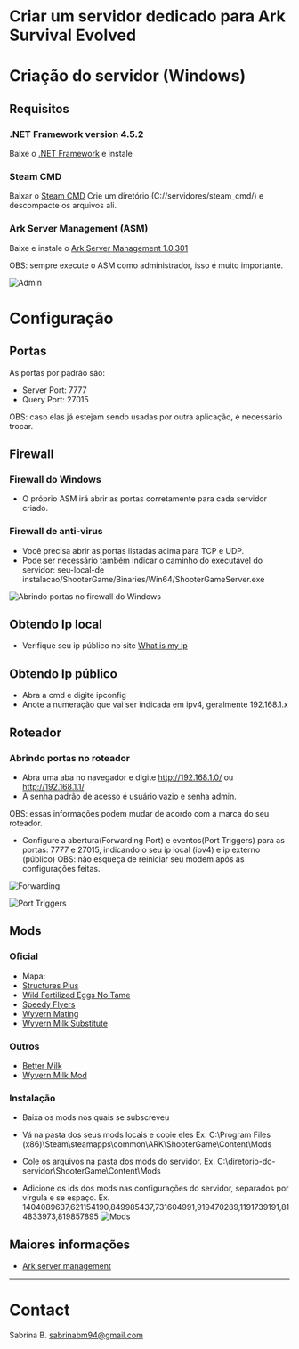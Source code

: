 # Criar um servidor dedicado para Ark Survival Evolved

# Criação do servidor (Windows)
## Requisitos
### .NET Framework version 4.5.2
Baixe o [.NET Framework](https://l.facebook.com/l.php?u=https%3A%2F%2Fwww.microsoft.com%2Fpt-br%2Fdownload%2Fconfirmation.aspx%3Fid%3D42642%26fbclid%3DIwAR2QHpRW9fByXXdRUr8BSX2NbsqWVTxr5W7yAOH8IGQ2RNOWwUKixOqWpEo&h=AT25dxDYeuHz96gg54plmVv0zFZr7VXfGsQmj8TYWnjePlktEMKFquHC984jbAk-Ef91mUo-wXlBmEqITWu2l6uPOBIOE4KU06gqxFxIAa25e4mUFWGpgaDcURGcFcCtN60L) e instale

### Steam CMD
Baixar o [Steam CMD](https://arkservermanager.s3.amazonaws.com/release/latest.zip)
Crie um diretório (C://servidores/steam_cmd/) e descompacte os arquivos ali.

### Ark Server Management (ASM)
Baixe e instale o [Ark Server Management 1.0.301](http://arkservermanager.s3.amazonaws.com/release/ArkServerManager_1.0.301.zip)

OBS: sempre execute o ASM como administrador, isso é muito importante.

![Admin](https://i.imgur.com/d1DigPX.png) 


# Configuração
## Portas
As portas por padrão são:
* Server Port: 7777
* Query Port: 27015

OBS: caso elas já estejam sendo usadas por outra aplicação, é necessário trocar.


## Firewall
### Firewall do Windows
* O próprio ASM irá abrir as portas corretamente para cada servidor criado.

### Firewall de anti-virus
* Você precisa abrir as portas listadas acima para TCP e UDP.
* Pode ser necessário também indicar o caminho do executável do servidor: seu-local-de instalacao/ShooterGame/Binaries/Win64/ShooterGameServer.exe
 
![Abrindo portas no firewall do Windows](https://i.imgur.com/gWUcQbZ.png)


## Obtendo Ip local
* Verifique seu ip público no site [What is my ip](https://www.whatismyip.com/what-is-my-public-ip-address/)


## Obtendo Ip público
* Abra a cmd e digite ipconfig
* Anote a numeração que vai ser indicada em ipv4, geralmente 192.168.1.x


## Roteador
### Abrindo portas no roteador
* Abra uma aba no navegador e digite http://192.168.1.0/ ou http://192.168.1.1/
* A senha padrão de acesso é usuário vazio e senha admin.

OBS: essas informações podem mudar de acordo com a marca do seu roteador.
* Configure a abertura(Forwarding Port) e eventos(Port Triggers) para as portas: 7777 e 27015, indicando o seu ip local (ipv4) e ip externo (público)
OBS: não esqueça de reiniciar seu modem após as configurações feitas.

![Forwarding](https://i.imgur.com/CGoNP7n.png)

![Port Triggers](https://i.imgur.com/KKW6EPU.png?raw=true)


## Mods
### Oficial
* Mapa:
* [Structures Plus](https://steamcommunity.com/sharedfiles/filedetails/?id=731604991)
* [Wild Fertilized Eggs No Tame](https://steamcommunity.com/sharedfiles/filedetails/?id=1191739191)
* [Speedy Flyers](https://steamcommunity.com/sharedfiles/filedetails/?id=919470289)
* [Wyvern Mating](https://steamcommunity.com/sharedfiles/filedetails/?id=814833973)
* [Wyvern Milk Substitute](https://steamcommunity.com/sharedfiles/filedetails/?id=819857895)


### Outros
* [Better Milk](https://steamcommunity.com/sharedfiles/filedetails/?id=770949087)
* [Wyvern Milk Mod](https://steamcommunity.com/sharedfiles/filedetails/?id=878539458)

### Instalação
* Baixa os mods nos quais se subscreveu

* Vá na pasta dos seus mods locais e copie eles
Ex. C:\Program Files (x86)\Steam\steamapps\common\ARK\ShooterGame\Content\Mods
 
* Cole os arquivos na pasta dos mods do servidor.
Ex. C:\diretorio-do-servidor\ShooterGame\Content\Mods

* Adicione os ids dos mods nas configurações do servidor, separados por vírgula e se espaço. 
Ex. 1404089637,621154190,849985437,731604991,919470289,1191739191,814833973,819857895
![Mods](https://i.imgur.com/e3kNfZ8.png)


## Maiores informações
* [Ark server management](http://arkservermanager.freeforums.net/thread/4/installation-ark-server-manager)


---

# Contact
Sabrina B.
sabrinabm94@gmail.com

